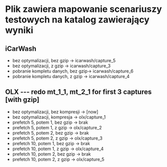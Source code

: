 # Plik zawiera mapowanie scenariuszy testowych na katalog zawierający wyniki

## iCarWash
* bez optymalizacji, bez gzip       → icarwash/capture_5
* bez optymalizacji, z gzip         → icarwash/capture_3
* pobranie kompletu danych, bez gzip→ icarwash/capture_6
* pobranie kompletu danych, z gzip  → icarwash/capture_4

## OLX --- redo mt_1_1, mt_2_1 for first 3 captures [with gzip]
* bez optymalizacji, bez kompresji  → [now]
* bez optymalizacji, kompresja      → olx/capture_1
* prefetch 5, potem 1, bez gzip     → brak
* prefetch 5, potem 1, z gzip       → olx/capture_2
* prefetch 5, potem 2, bez gzip     → brak
* prefetch 5, potem 2, z gzip       → olx/capture_3
* prefetch 10, potem 1, bez gzip    → brak
* prefetch 10, potem 1, z gzip      → olx/capture_4
* prefetch 10, potem 2, bez gzip    → brak
* prefetch 10, potem 2, z gzip      → olx/capture_5
